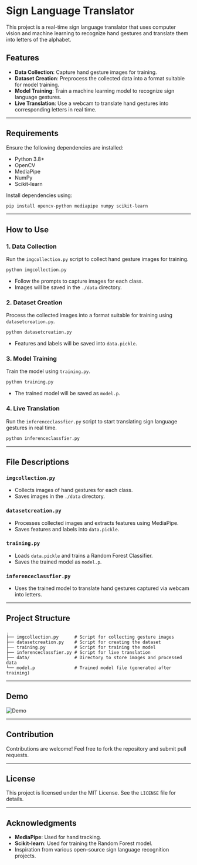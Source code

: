 # Sign Language Translator

This project is a real-time sign language translator that uses computer vision and machine learning to recognize hand gestures and translate them into letters of the alphabet.

## Features
- **Data Collection**: Capture hand gesture images for training.
- **Dataset Creation**: Preprocess the collected data into a format suitable for model training.
- **Model Training**: Train a machine learning model to recognize sign language gestures.
- **Live Translation**: Use a webcam to translate hand gestures into corresponding letters in real time.

---

## Requirements
Ensure the following dependencies are installed:

- Python 3.8+
- OpenCV
- MediaPipe
- NumPy
- Scikit-learn

Install dependencies using:
```bash
pip install opencv-python mediapipe numpy scikit-learn
```

---

## How to Use

### 1. **Data Collection**
Run the `imgcollection.py` script to collect hand gesture images for training.
```bash
python imgcollection.py
```
- Follow the prompts to capture images for each class.
- Images will be saved in the `./data` directory.

### 2. **Dataset Creation**
Process the collected images into a format suitable for training using `datasetcreation.py`.
```bash
python datasetcreation.py
```
- Features and labels will be saved into `data.pickle`.

### 3. **Model Training**
Train the model using `training.py`.
```bash
python training.py
```
- The trained model will be saved as `model.p`.

### 4. **Live Translation**
Run the `inferenceclassfier.py` script to start translating sign language gestures in real time.
```bash
python inferenceclassfier.py
```

---

## File Descriptions

### `imgcollection.py`
- Collects images of hand gestures for each class.
- Saves images in the `./data` directory.

### `datasetcreation.py`
- Processes collected images and extracts features using MediaPipe.
- Saves features and labels into `data.pickle`.

### `training.py`
- Loads `data.pickle` and trains a Random Forest Classifier.
- Saves the trained model as `model.p`.

### `inferenceclassfier.py`
- Uses the trained model to translate hand gestures captured via webcam into letters.

---

## Project Structure
```plaintext
.
├── imgcollection.py      # Script for collecting gesture images
├── datasetcreation.py    # Script for creating the dataset
├── training.py           # Script for training the model
├── inferenceclassfier.py # Script for live translation
├── data/                 # Directory to store images and processed data
└── model.p               # Trained model file (generated after training)
```

---

## Demo
![Demo](https://via.placeholder.com/800x400.png?text=Demo+Video+or+Image)

---

## Contribution
Contributions are welcome! Feel free to fork the repository and submit pull requests.

---

## License
This project is licensed under the MIT License. See the `LICENSE` file for details.

---

## Acknowledgments
- **MediaPipe**: Used for hand tracking.
- **Scikit-learn**: Used for training the Random Forest model.
- Inspiration from various open-source sign language recognition projects.
